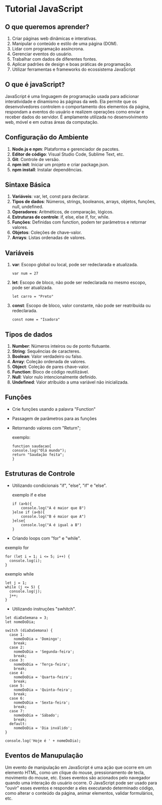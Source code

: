 # Tutorial JavaScript

## O que queremos aprender?

1. Criar páginas web dinâmicas e interativas.
2. Manipular o conteúdo e estilo de uma página (DOM).
3. Lidar com programação assíncrona.
4. Gerenciar eventos do usuário.
5. Trabalhar com dados de diferentes fontes.
6. Aplicar padrões de design e boas práticas de programação.
7. Utilizar ferramentas e frameworks do ecossistema JavaScript

## O que é javaScript?

JavaScript é uma linguagem de programação usada para adicionar interatividade e dinamismo às páginas da web. Ela permite que os desenvolvedores controlem o comportamento dos elementos da página, respondam a eventos do usuário e realizem operações como enviar e receber dados do servidor. É amplamente utilizada no desenvolvimento web, móvel e em outras áreas da computação.

## Configuração do Ambiente 

1. **Node.js e npm**: Plataforma e gerenciador de pacotes.
2. **Editor de código**: Visual Studio Code, Sublime Text, etc.
3. **Git**: Controle de versão.
4. **npm init**: Iniciar um projeto e criar package.json.
5. **npm install**: Instalar dependências.

## Sintaxe Básica 

1. **Variáveis**: var, let, const para declarar.
2. **Tipos de dados**: Números, strings, booleanos, arrays, objetos, funções, null, undefined.
3. **Operadores**: Aritméticos, de comparação, lógicos.
4. **Estruturas de controle**: if, else, else if, for, while.
5. **Funções**: Definidas com function, podem ter parâmetros e retornar valores.
6. **Objetos**: Coleções de chave-valor.
7. **Arrays**: Listas ordenadas de valores.

## Variáveis

1. **var**: Escopo global ou local, pode ser redeclarada e atualizada.
    ```
    var num = 27
    ```

2. **let**: Escopo de bloco, não pode ser redeclarada no mesmo escopo, pode ser atualizada.
   
    ```
    let carro = "Preto"
    ```

3. **const**: Escopo de bloco, valor constante, não pode ser reatribuída ou redeclarada.
    ```
    const nome = "Isadora"
    ```

## Tipos de dados 

1. **Number**: Números inteiros ou de ponto flutuante.
2. **String**: Sequências de caracteres.
3. **Boolean**: Valor verdadeiro ou falso.
4. **Array**: Coleção ordenada de valores.
5. **Object**: Coleção de pares chave-valor.
6. **Function**: Bloco de código reutilizável.
7. **Null**: Valor nulo intencionalmente definido.
8. **Undefined**: Valor atribuído a uma variável não inicializada.

## Funções

* Crie funções usando a palavra "Function"
* Passagem de parâmetros para as funçôes
* Retornando valores com "Return";

  exemplo:

  ```
  function saudacao{
  console.log("Olá mundo");
  return "Saudação feita";
  }
  ```

## Estruturas de Controle

* Utilizando condicionais  "if", "else", "if" e "else".

  exemplo if e else

  ```
  if (a>b){
      console.log("A é maior que B")
  }else if (a<b){
      console.log("B é maior que A")
  }else{
      console.log("A é igual a B")
  }
  ```
  
*  Criando loops com "for" e "while".

  exemplo for

```
for (let i = 1; i <= 5; i++) {
  console.log(i);
}
```
   exemplo while
   
```
let j = 1;
while (j <= 5) {
  console.log(j);
  j++;
}
```
* Utilizando instruções "swhitch".

```
let diaDaSemana = 3;
let nomeDoDia;

switch (diaDaSemana) {
  case 1:
    nomeDoDia = 'Domingo';
    break;
  case 2:
    nomeDoDia = 'Segunda-feira';
    break;
  case 3:
    nomeDoDia = 'Terça-feira';
    break;
  case 4:
    nomeDoDia = 'Quarta-feira';
    break;
  case 5:
    nomeDoDia = 'Quinta-feira';
    break;
  case 6:
    nomeDoDia = 'Sexta-feira';
    break;
  case 7:
    nomeDoDia = 'Sábado';
    break;
  default:
    nomeDoDia = 'Dia inválido';
}

console.log('Hoje é ' + nomeDoDia);
```
## Eventos de Manupulação 

Um evento de manipulação em JavaScript é uma ação que ocorre em um elemento HTML, como um clique do mouse, pressionamento de tecla, movimento do mouse, etc. Esses eventos são acionados pelo navegador quando uma interação do usuário ocorre. O JavaScript pode ser usado para "ouvir" esses eventos e responder a eles executando determinado código, como alterar o conteúdo da página, animar elementos, validar formulários, etc.

